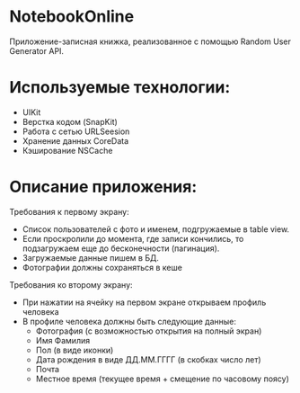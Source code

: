 # NotebookOnline

Приложение-записная книжка, реализованное с помощью Random User Generator API.

# Используемые технологии:
- UIKit
- Верстка кодом (SnapKit)
- Работа с сетью URLSeesion
- Хранение данных CoreData
- Кэширование NSCache

# Описание приложения:
Требования к первому экрану: 
- Список пользователей с фото и именем, подгружаемые в table view.
- Если проскролили до момента, где записи кончились, то подзагружаем еще до бесконечности (пагинация).
- Загружаемые данные пишем в БД.
- Фотографии должны сохраняться в кеше

Требования ко второму экрану: 
- При нажатии на ячейку на первом экране открываем профиль человека
- В профиле человека должны быть следующие данные:
  - Фотография (с возможностью открытия на полный экран)
  - Имя Фамилия
  - Пол (в виде иконки)
  - Дата рождения в виде ДД.ММ.ГГГГ (в скобках число лет)
  - Почта
  - Местное время (текущее время + смещение по часовому поясу)
 

